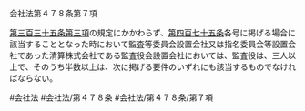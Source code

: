 会社法第４７８条第７項

[第三百三十五条第三項](会社法＿＿＿＿第３３５条第３項)の規定にかかわらず、[第四百七十五条](会社法＿＿＿＿第４７５条)各号に掲げる場合に該当することとなった時において監査等委員会設置会社又は指名委員会等設置会社であった清算株式会社である監査役会設置会社においては、監査役は、三人以上で、そのうち半数以上は、次に掲げる要件のいずれにも該当するものでなければならない。

#会社法
#会社法/第４７８条
#会社法/第４７８条/第７項
